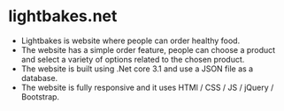 # lightbakes.net
- Lightbakes is website where people can order healthy food.
- The website has a simple order feature, people can choose a product and select a variety of options related to the chosen product.
- The website is built using .Net core 3.1 and use a JSON file as a database.
- The website is fully responsive and it uses HTMl / CSS / JS / jQuery / Bootstrap. 
